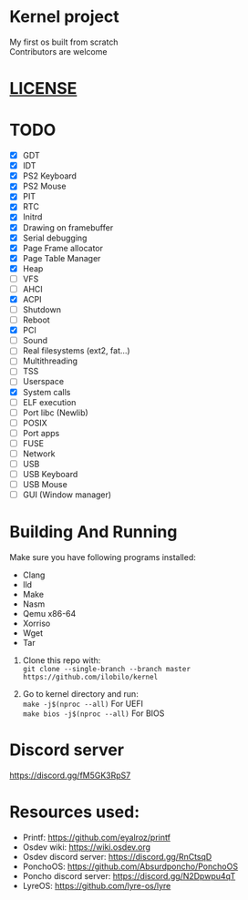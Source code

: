 # Kernel project
My first os built from scratch<br />
Contributors are welcome

# [LICENSE](LICENSE)

# TODO

- [x] GDT
- [x] IDT
- [x] PS2 Keyboard
- [x] PS2 Mouse
- [x] PIT
- [x] RTC
- [x] Initrd
- [x] Drawing on framebuffer
- [x] Serial debugging
- [x] Page Frame allocator
- [x] Page Table Manager
- [x] Heap
- [ ] VFS
- [ ] AHCI
- [x] ACPI
- [ ] Shutdown
- [ ] Reboot
- [x] PCI
- [ ] Sound
- [ ] Real filesystems (ext2, fat...)
- [ ] Multithreading
- [ ] TSS
- [ ] Userspace
- [x] System calls
- [ ] ELF execution
- [ ] Port libc (Newlib)
- [ ] POSIX
- [ ] Port apps
- [ ] FUSE
- [ ] Network
- [ ] USB
- [ ] USB Keyboard
- [ ] USB Mouse
- [ ] GUI (Window manager)

# Building And Running

Make sure you have following programs installed:
* Clang
* lld
* Make
* Nasm
* Qemu x86-64
* Xorriso
* Wget
* Tar

1. Clone this repo with:<br />
``git clone --single-branch --branch master https://github.com/ilobilo/kernel``

2. Go to kernel directory and run:<br />
``make -j$(nproc --all)`` For UEFI<br />
``make bios -j$(nproc --all)`` For BIOS<br />

# Discord server
https://discord.gg/fM5GK3RpS7

# Resources used:
* Printf: https://github.com/eyalroz/printf
* Osdev wiki: https://wiki.osdev.org
* Osdev discord server: https://discord.gg/RnCtsqD
* PonchoOS: https://github.com/Absurdponcho/PonchoOS
* Poncho discord server: https://discord.gg/N2Dpwpu4qT
* LyreOS: https://github.com/lyre-os/lyre